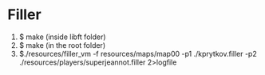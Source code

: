 # Filler

1) $ make (inside libft folder)
2) $ make (in the root folder)
3) $./resources/filler_vm -f resources/maps/map00 -p1 ./kprytkov.filler -p2 ./resources/players/superjeannot.filler 2>logfile

